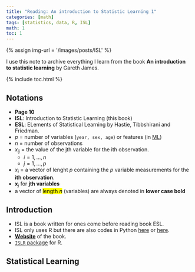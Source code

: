 ```yaml
---
title: "Reading: An introduction to Statistic Learning 1" 
categories: [math]
tags: [statistics, data, R, ISL]
math: 1
toc: 1
---
```


{% assign img-url = '/images/posts/ISL' %}

I use this note to archive everything I learn from the book **An introduction to statistic learning** by Gareth James.

{% include toc.html %}

## Notations 

- **Page 10**
- **ISL**: Introduction to Statistic Learning (this book)
- **ESL**: ELements of Statistical Learning by Hastie, Tibbshirani and Friedman.
- $p$ = number of variables (`year, sex, age`) or features (in [ML](/tags#ml-coursera))
- $n$ = number of observations
- $x_{ij}$ = the value of the jth variable for the ith observation.
	- $i=1,\ldots,n$
	- $j=1,\ldots,p$
- $x_i$ = a vector of lenght $p$ containing the $p$ variable measurements for the **ith observation**.
- $\mathbf{x}_j$ for **jth variables**
- a vector of <mark>length $n$</mark> (variables) are always denoted in **lower case bold**


## Introduction

- ISL is a book written for ones come before reading book ESL.
- ISL only uses R but there are also codes in Python [here](https://github.com/tdpetrou/Machine-Learning-Books-With-Python/tree/master/Introduction%20to%20Statistical%20Learning) or [here](https://github.com/JWarmenhoven/ISLR-python).
- **[Website](http://www-bcf.usc.edu/~gareth/ISL/)** of the book.
- [`ISLR` package](https://cran.r-project.org/web/packages/ISLR/index.html) for R.


## Statistical Learning



